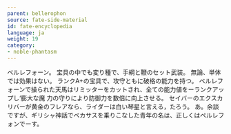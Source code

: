 ```yaml
---
parent: bellerophon
source: fate-side-material
id: fate-encyclopedia
language: ja
weight: 19
category:
- noble-phantasm
---
```


ベルレフォーン。
宝具の中でも変り種で、手綱と鞭のセット武装。
無論、単体では効果はない。
ランクA+の宝具で、攻守ともに破格の能力を持つ。
ベルレフォーンで操られた天馬はリミッターをカットされ、全ての能力値をーランクアップし‘膨大な魔 力の守りにより防御力を数倍に向上させる。
セイバーのエクスカリバーが黄金のフレアなら、ライダーは白い琴星と言える，たろう。
あ。余談ですが、ギリシャ神話でベカサスを乗りこなした青年の名は、正しくはペルレフォンでーす。
